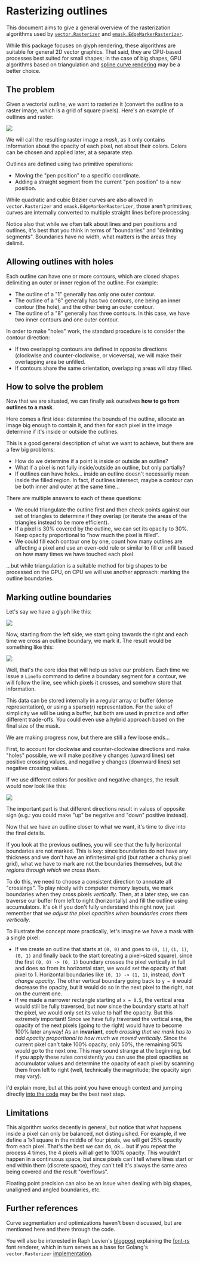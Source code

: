 # Rasterizing outlines
This document aims to give a general overview of the rasterization algorithms used by [`vector.Rasterizer`](https://pkg.go.dev/golang.org/x/image/vector) and [`emask.EdgeMarkerRasterizer`](https://pkg.go.dev/github.com/tinne26/etxt/emask#EdgeMarkerRasterizer).

While this package focuses on glyph rendering, these algorithms are suitable for general 2D vector graphics. That said, they are CPU-based processes best suited for small shapes; in the case of big shapes, GPU algorithms based on triangulation and [spline curve rendering](https://developer.nvidia.com/gpugems/gpugems3/part-iv-image-effects/chapter-25-rendering-vector-art-gpu) may be a better choice.

## The problem
Given a vectorial outline, we want to rasterize it (convert the outline to a raster image, which is a grid of square pixels). Here's an example of outlines and raster:

![](https://github.com/tinne26/etxt/blob/main/docs/img/outline_vs_raster.png?raw=true)

We will call the resulting raster image a *mask*, as it only contains information about the opacity of each pixel, not about their colors. Colors can be chosen and applied later, at a separate step.

Outlines are defined using two primitive operations:
- Moving the "pen position" to a specific coordinate.
- Adding a straight segment from the current "pen position" to a new position.

While quadratic and cubic Bézier curves are also allowed in `vector.Rasterizer` and `emask.EdgeMarkerRasterizer`, those aren't primitives; curves are internally converted to multiple straight lines before processing.

Notice also that while we often talk about lines and pen positions and outlines, it's best that you think in terms of "boundaries" and "delimiting segments". Boundaries have no width, what matters is the areas they delimit.

## Allowing outlines with holes
Each outline can have one or more contours, which are closed shapes delimiting an outer or inner region of the outline. For example:
- The outline of a "1" generally has only one outer contour.
- The outline of a "6" generally has two contours, one being an inner contour (the hole), and the other being an outer contour.
- The outline of a "8" generally has three contours. In this case, we have two inner contours and one outer contour.

In order to make "holes" work, the standard procedure is to consider the contour direction:
- If two overlapping contours are defined in opposite directions (clockwise and counter-clockwise, or viceversa), we will make their overlapping area be unfilled.
- If contours share the same orientation, overlapping areas will stay filled.

## How to solve the problem
Now that we are situated, we can finally ask ourselves **how to go from outlines to a mask**.

Here comes a first idea: determine the bounds of the outline, allocate an image big enough to contain it, and then for each pixel in the image determine if it's inside or outside the outlines.

This is a good general description of what we want to achieve, but there are a few big problems:
- How do we determine if a point is inside or outside an outline?
- What if a pixel is not fully inside/outside an outline, but only partially?
- If outlines can have holes... inside an outline doesn't necessarily mean inside the filled region. In fact, if outlines intersect, maybe a contour can be both inner and outer at the same time...

There are multiple answers to each of these questions:
- We could triangulate the outline first and then check points against our set of triangles to determine if they overlap (or iterate the areas of the triangles instead to be more efficient).
- If a pixel is 30% covered by the outline, we can set its opacity to 30%. Keep opacity proportional to "how much the pixel is filled".
- We could fill each contour one by one, count how many outlines are affecting a pixel and use an even-odd rule or similar to fill or unfill based on how many times we have touched each pixel.

...but while triangulation is a suitable method for big shapes to be processed on the GPU, on CPU we will use another approach: marking the outline boundaries.

## Marking outline boundaries
Let's say we have a glyph like this:

![](https://github.com/tinne26/etxt/blob/main/docs/img/glyph_filled.png?raw=true)

Now, starting from the left side, we start going towards the right and each time we cross an outline boundary, we mark it. The result would be something like this:

![](https://github.com/tinne26/etxt/blob/main/docs/img/glyph_edges.png?raw=true)

Well, that's the core idea that will help us solve our problem. Each time we issue a `LineTo` command to define a boundary segment for a contour, we will follow the line, see which pixels it crosses, and somehow store that information.

This data can be stored internally in a regular array or buffer (dense representation), or using a sparse(r) representation. For the sake of simplicity we will be using a buffer, but both are used in practice and offer different trade-offs. You could even use a hybrid approach based on the final size of the mask.

We are making progress now, but there are still a few loose ends...

First, to account for clockwise and counter-clockwise directions and make "holes" possible, we will make positive y changes (upward lines) set positive crossing values, and negative y changes (downward lines) set negative crossing values.

If we use different colors for positive and negative changes, the result would now look like this:

![](https://github.com/tinne26/etxt/blob/main/docs/img/glyph_sign.png?raw=true)

The important part is that different directions result in values of opposite sign (e.g.: you could make "up" be negative and "down" positive instead).

Now that we have an outline closer to what we want, it's time to dive into the final details.

If you look at the previous outlines, you will see that the fully horizontal boundaries are not marked. This is key: since boundaries do not have any thickness and we don't have an infinitesimal grid (but rather a chunky pixel grid), what we have to mark are not the boundaries themselves, but *the regions through which we cross them*.

To do this, we need to choose a consistent direction to annotate all "crossings". To play nicely with computer memory layouts, we mark boundaries when they cross pixels *vertically*. Then, at a later step, we can traverse our buffer from left to right (horizontally) and fill the outline using accumulators. It's ok if you don't fully understand this right now, just remember that *we adjust the pixel opacities when boundaries cross them vertically*.

To illustrate the concept more practically, let's imagine we have a mask with a single pixel:
- If we create an outline that starts at `(0, 0)` and goes to `(0, 1)`, `(1, 1)`, `(0, 1)` and finally back to the start (creating a pixel-sized square), since the first `(0, 0) -> (0, 1)` boundary crosses the pixel vertically in full and does so from its horizontal start, we would set the opacity of that pixel to 1. Horizontal boundaries like `(0, 1) -> (1, 1)`, instead, *don't change opacity*. The other vertical boundary going back to `y = 0` would decrease the opacity, but it would do so in the next pixel to the right, not on the current one.
- If we made a narrower rectangle starting at `x = 0.5`, the vertical area would still be fully traversed, but now since the boundary starts at half the pixel, we would only set its value to half the opacity. But this extremely important! Since we have fully traversed the vertical area, the opacity of the next pixels (going to the right) would have to become 100% later anyway! As an **invariant**, *each crossing that we mark has to add opacity proportional to how much we moved vertically*. Since the current pixel can't take 100% opacity, only 50%, the remaining 50% would go to the next one. This may sound strange at the beginning, but if you apply these rules consistently you can use the pixel opacities as accumulator values and determine the opacity of each pixel by scanning them from left to right (well, technically the magnitude; the opacity sign may vary).

I'd explain more, but at this point you have enough context and jumping directly [into the code](https://github.com/tinne26/etxt/blob/main/emask/edge_marker.go) may be the best next step.

## Limitations
This algorithm works decently in general, but notice that what happens inside a pixel can only be balanced, not distinguished. For example, if we define a 1x1 square in the middle of four pixels, we will get 25% opacity from each pixel. That's the best we can do, ok... but if you repeat the process 4 times, the 4 pixels will all get to 100% opacity. This wouldn't happen in a continuous space, but since pixels can't tell where lines start or end within them (discrete space), they can't tell it's always the same area being covered and the result "overflows".

Floating point precision can also be an issue when dealing with big shapes, unaligned and angled boundaries, etc.

## Further references
Curve segmentation and optimizations haven't been discussed, but are mentioned here and there through the code.

You will also be interested in Raph Levien's [blogpost](https://medium.com/@raphlinus/inside-the-fastest-font-renderer-in-the-world-75ae5270c445) explaining the [font-rs](https://github.com/raphlinus/font-rs) font renderer, which in turn serves as a base for Golang's `vector.Rasterizer` [implementation](https://cs.opensource.google/go/x/image/+/70e8d0d3:vector/raster_floating.go;l=31).
